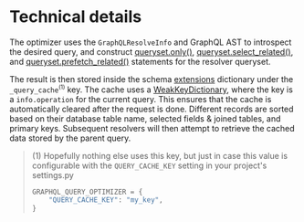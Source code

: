 # Technical details

The optimizer uses the `GraphQLResolveInfo` and GraphQL AST to introspect
the desired query, and construct [queryset.only()][only],
[queryset.select_related()][select], and [queryset.prefetch_related()][prefetch]
statements for the resolver queryset.

The result is then stored inside the schema [extensions] dictionary under
the `_query_cache`<sup><small>(1)</small></sup> key. The cache uses
a [WeakKeyDictionary], where the key is a `info.operation` for the current query.
This ensures that the cache is automatically cleared after the request is done.
Different records are sorted based on their database table name, selected
fields & joined tables, and primary keys. Subsequent resolvers will then
attempt to retrieve the cached data stored by the parent query.

> (1) Hopefully nothing else uses this key, but just in case this value is configurable
> with the `QUERY_CACHE_KEY` setting in your project's settings.py
> ```python
> GRAPHQL_QUERY_OPTIMIZER = {
>     "QUERY_CACHE_KEY": "my_key",
> }
> ```

[only]: https://docs.djangoproject.com/en/dev/ref/models/querysets/#only
[select]: https://docs.djangoproject.com/en/dev/ref/models/querysets/#select-related
[prefetch]: https://docs.djangoproject.com/en/dev/ref/models/querysets/#prefetch-related
[extensions]: https://github.com/graphql-python/graphql-core/blob/0c93b8452eed38d4f800c7e71cf6f3f3758cd1c6/src/graphql/type/schema.py#L123
[WeakKeyDictionary]: https://docs.python.org/3/library/weakref.html#weakref.WeakKeyDictionary
[Inline fragments]: https://graphql.org/learn/queries/#inline-fragments
